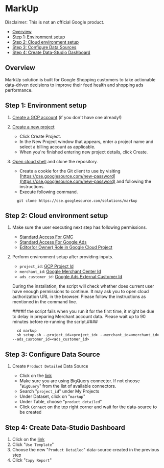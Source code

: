 # MarkUp
Disclaimer: This is not an official Google product.

*   [Overview](#overview)
*   [Step 1: Environment setup](#step-1-environment-setup)
*   [Step 2: Cloud environment setup](#step-2-cloud-environment-setup)
*   [Step 3: Configure Data Sources](#step-3-configure-data-sources)
*   [Step 4: Create Data-Studio Dashboard](#step-4-data-studio-dashboard)

## Overview

MarkUp solution is built for Google Shopping customers to take actionable
data-driven decisions to improve their feed health and shopping ads performance.

## Step 1: Environment setup

1.  [Create a GCP account](https://cloud.google.com/?authuser=1) (if you don't
    have one already!)

2.  [Create a new project](https://console.cloud.google.com/cloud-resource-manager)

    *   Click Create Project.
    *   In the New Project window that appears, enter a project name and select
        a billing account as applicable.
    *   When you're finished entering new project details, click Create.

3.  [Open cloud shell](https://console.cloud.google.com/cloudshell) and clone
    the repository.

    *   Create a cookie for the Git client to use by visiting
        [https://cse.googlesource.com/new-password](https://cse.googlesource.com/new-password)
        and following the instructions.
    *   Execute following command.

    ```
      git clone https://cse.googlesource.com/solutions/markup
    ```

## Step 2: Cloud environment setup

1.  Make sure the user executing next step has following permissions.

    *   [Standard Access For GMC](https://support.google.com/merchants/answer/1637190?hl=en)
    *   [Standard Access For Google Ads](https://support.google.com/google-ads/answer/7476552?hl=en)
    *   [Editor(or Owner) Role in Google Cloud Project](https://cloud.google.com/iam/docs/understanding-roles)

2.  Perform environment setup after providing inputs.

    *   `project_id`:
        [GCP Project Id](https://cloud.google.com/resource-manager/docs/creating-managing-projects)
    *   `merchant_id`:
        [Google Merchant Center Id](https://support.google.com/merchants/answer/188924?hl=en)
    *   `ads_customer_id`:
        [Google Ads External Customer Id](https://support.google.com/google-ads/answer/1704344?hl=en)

    During the installation, the script will check whether does current user
    have enough permissions to continue. It may ask you to open cloud
    authorization URL in the browser. Please follow the instructions as
    mentioned in the command line.

    ####If the script fails when you run it for the first time, it might be due to delay in preparing Merchant account data. Please wait up to 90 minutes before re-running the script.####

    ```
      cd markup
      sh setup.sh --project_id=<project_id> --merchant_id=<merchant_id> --ads_customer_id=<ads_customer_id>
    ```

## Step 3: Configure Data Source

1.  Create `Product Detailed` Data Source

    *   Click on the
        [link](https://datastudio.google.com/c/u/0/datasources/create?connectorId=2)
    *   Make sure you are using BigQuery connector. If not choose "`BigQuery`"
        from the list of available connectors.
    *   Search "`project_id`" under My Projects
    *   Under Dataset, click on "`markup`"
    *   Under Table, choose "`product_detailed`"
    *   Click `Connect` on the top right corner and wait for the data-source to
        be created

## Step 4: Create Data-Studio Dashboard

1.  Click on the
    [link](https://datastudio.google.com/c/u/0/reporting/1IsvsvrfAvyhefHK33zxfj72neYfn9YnO/page/e377/preview)
2.  Click "`Use Template`"
3.  Choose the new "`Product Detailed`" data-source created in the previous step
4.  Click "`Copy Report`"
